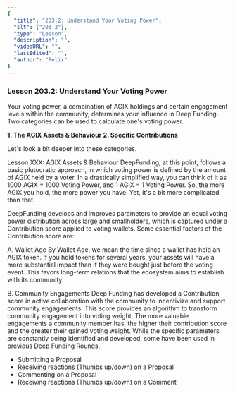 ```yaml
---
{
  "title": "203.2: Understand Your Voting Power",
  "slt": ["203.2"],
  "type": "Lesson",
  "description": "",
  "videoURL": "",
  "lastEdited": "",
  "author": "Felix"
}
---
```


### **Lesson 203.2: Understand Your Voting Power**

Your voting power, a combination of AGIX holdings and certain engagement levels within the community, determines your influence in Deep Funding. Two categories can be used to calculate one's voting power.

**1. The AGIX Assets & Behaviour**
**2. Specific Contributions**

Let's look a bit deeper into these categories.

Lesson XXX: AGIX Assets & Behaviour
DeepFunding, at this point, follows a basic plutocratic approach, in which voting power is defined by the amount of AGIX held by a voter. In a drastically simplified way, you can think of it as
1000 AGIX = 1000 Voting Power, and
1 AGIX = 1 Voting Power.
So, the more AGIX you hold, the more power you have. Yet, it's a bit more complicated than that.

DeepFunding develops and improves parameters to provide an equal voting power distribution across large and smallholders, which is captured under a Contribution score applied to voting wallets. Some essential factors of the Contribution score are:

A. Wallet Age
By Wallet Age, we mean the time since a wallet has held an AGIX token. If you hold tokens for several years, your assets will have a more substantial impact than if they were bought just before the voting event. This favors long-term relations that the ecosystem aims to establish with its community.

B. Community Engagements
Deep Funding has developed a Contribution score in active collaboration with the community to incentivize and support community engagements. This score provides an algorithm to transform community engagement into voting weight. The more valuable engagements a community member has, the higher their contribution score and the greater their gained voting weight. While the specific parameters are constantly being identified and developed, some have been used in previous Deep Funding Rounds.

- Submitting a Proposal
- Receiving reactions (Thumbs up/down) on a Proposal
- Commenting on a Proposal
- Receiving reactions (Thumbs up/down) on a Comment
